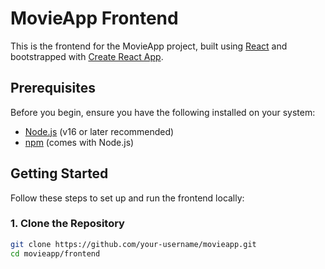 # MovieApp Frontend

This is the frontend for the MovieApp project, built using [React](https://reactjs.org/) and bootstrapped with [Create React App](https://github.com/facebook/create-react-app).

## Prerequisites

Before you begin, ensure you have the following installed on your system:
- [Node.js](https://nodejs.org/) (v16 or later recommended)
- [npm](https://www.npmjs.com/) (comes with Node.js)

## Getting Started

Follow these steps to set up and run the frontend locally:

### 1. Clone the Repository
```bash
git clone https://github.com/your-username/movieapp.git
cd movieapp/frontend